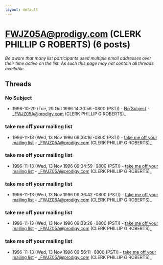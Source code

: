 ```yaml
---
layout: default
---
```


# FWJZ05A@prodigy.com (CLERK PHILLIP G ROBERTS) (6 posts)

_Be aware that many list participants used multiple email addresses over their time active on the list. As such this page may not contain all threads available._

## Threads

### No Subject
+ 1996-10-29 (Tue, 29 Oct 1996 14:30:56 -0800 (PST)) - [No Subject](/archive/1996/10/b5a141811ca7d88a26edd6a26cf45b1bd463ba6654db6870a2e442270f5faf67) - _FWJZ05A@prodigy.com (CLERK PHILLIP G ROBERTS)_

### take me off your mailing list
+ 1996-11-13 (Wed, 13 Nov 1996 09:33:16 -0800 (PST)) - [take me off your mailing list](/archive/1996/11/e8093cbf6e220b8bb220a75fcd3eacccbb321ad8838f67fdf64562a622e2fb9a) - _FWJZ05A@prodigy.com (CLERK PHILLIP G ROBERTS)_

### take me off your mailing list
+ 1996-11-13 (Wed, 13 Nov 1996 09:34:59 -0800 (PST)) - [take me off your mailing list](/archive/1996/11/ef718d85432a359d3aaf9db339eca161ef912182b85af377b12a115366589999) - _FWJZ05A@prodigy.com (CLERK PHILLIP G ROBERTS)_

### take me off your mailing list
+ 1996-11-13 (Wed, 13 Nov 1996 09:36:42 -0800 (PST)) - [take me off your mailing list](/archive/1996/11/5aaa37b264a3f784e8cf320a4d583d3c1bff1c1aa0adfbb57edb9f30365dd631) - _FWJZ05A@prodigy.com (CLERK PHILLIP G ROBERTS)_

### take me off your mailing list
+ 1996-11-13 (Wed, 13 Nov 1996 09:38:26 -0800 (PST)) - [take me off your mailing list](/archive/1996/11/d646b886d8908a2d001093ea86925264bda1f7f34428d5e1fa2a40faa1796334) - _FWJZ05A@prodigy.com (CLERK PHILLIP G ROBERTS)_

### take me off your mailing list
+ 1996-11-13 (Wed, 13 Nov 1996 09:56:11 -0800 (PST)) - [take me off your mailing list](/archive/1996/11/e260b70013d4603161a2cb2f11115be0f837bf0a1e59d443696737d8efae6ce2) - _FWJZ05A@prodigy.com (CLERK PHILLIP G ROBERTS)_

